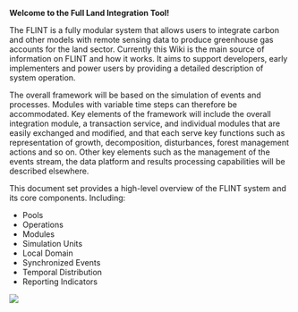 **Welcome to the Full Land Integration Tool!**

The FLINT is a fully modular system that allows users to integrate carbon and other models with remote sensing data to produce greenhouse gas accounts for the land sector.
Currently this Wiki is the main source of information on FLINT and how it works. It aims to support developers, early implementers and power users by providing a detailed description of system operation.

The overall framework will be based on the simulation of events and processes. Modules with variable time steps can therefore be accommodated. Key elements of the framework will include the overall integration module, a transaction service, and individual modules that are easily exchanged and modified, and that each serve key functions such as representation of growth, decomposition, disturbances, forest management actions and so on. Other key elements such as the management of the events stream, the data platform and results processing capabilities will be described elsewhere.

This document set provides a high-level overview of the FLINT system and its core components. Including:

* Pools
* Operations
* Modules
* Simulation Units
* Local Domain
* Synchronized Events
* Temporal Distribution
* Reporting Indicators

![](https://github.com/SLEEK-TOOLS/moja.global/blob/develop/Documentation/test.png)